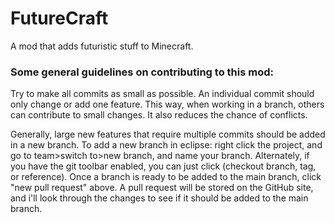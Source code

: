 # FutureCraft
A mod that adds futuristic stuff to Minecraft.


### Some general guidelines on contributing to this mod:

Try to make all commits as small as possible. 
An individual commit should only change or add one feature.
This way, when working in a branch, others can contribute to small changes. It also reduces the chance of conflicts.

Generally, large new features that require multiple commits should be added in a new branch.
To add a new branch in eclipse: right click the project, and go to team>switch to>new branch, and name your branch.
Alternately, if you have the git toolbar enabled, you can just click (checkout branch, tag, or reference).
Once a branch is ready to be added to the main branch, click "new pull request" above. A pull request will be stored on the GitHub site, and i'll look through the changes to see if it should be added to the main branch.
